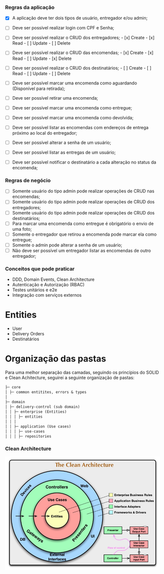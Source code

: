 ### Regras da aplicação

- [x] A aplicação deve ter dois tipos de usuário, entregador e/ou admin;
- [ ] Deve ser possível realizar login com CPF e Senha;
- [ ] Deve ser possível realizar o CRUD dos entregadores; - [x] Create - [x] Read - [ ] Update - [ ] Delete

- [ ] Deve ser possível realizar o CRUD das encomendas; - [x] Create - [x] Read - [ ] Update - [x] Delete

- [ ] Deve ser possível realizar o CRUD dos destinatários; - [ ] Create - [ ] Read - [ ] Update - [ ] Delete

- [ ] Deve ser possível marcar uma encomenda como aguardando (Disponível para retirada);
- [ ] Deve ser possível retirar uma encomenda;
- [ ] Deve ser possível marcar uma encomenda como entregue;
- [ ] Deve ser possível marcar uma encomenda como devolvida;
- [ ] Deve ser possível listar as encomendas com endereços de entrega próximo ao local do entregador;
- [ ] Deve ser possível alterar a senha de um usuário;
- [ ] Deve ser possível listar as entregas de um usuário;
- [ ] Deve ser possível notificar o destinatário a cada alteração no status da encomenda;

### Regras de negócio

- [ ] Somente usuário do tipo admin pode realizar operações de CRUD nas encomendas;
- [ ] Somente usuário do tipo admin pode realizar operações de CRUD dos entregadores;
- [ ] Somente usuário do tipo admin pode realizar operações de CRUD dos destinatários;
- [ ] Para marcar uma encomenda como entregue é obrigatório o envio de uma foto;
- [ ] Somente o entregador que retirou a encomenda pode marcar ela como entregue;
- [ ] Somente o admin pode alterar a senha de um usuário;
- [ ] Não deve ser possível um entregador listar as encomendas de outro entregador;

### Conceitos que pode praticar

- DDD, Domain Events, Clean Architecture
- Autenticação e Autorização (RBAC)
- Testes unitários e e2e
- Integração com serviços externos

# Entities

- User
- Delivery Orders
- Destinatários

# Organização das pastas

Para uma melhor separação das camadas, seguindo os princípios do SOLID e Clean Achitecture, seguirei a seguinte organização de pastas:

```
├─ core
│ ├─ common entitites, errors & types
│
├─ domain
│ ├─ delivery-control (sub domain)
│ │ ├─ enterprise (Entities)
│ │ │ ├─ entities
│ │ │
│ │ ├─ application (Use cases)
│ │ │ ├─ use-cases
│ │ │ ├─ repositories
```

### Clean Architecture

![alt text](image.png)
